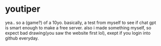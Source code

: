 # youtiper
yea.. so a (game?) of a 10yo. basically, a test from myself to see if chat gpt is smart enough to make a free server. also i made something myself, so expect bad drawing(you saw the website first lol), exept if you login into github everyday.
